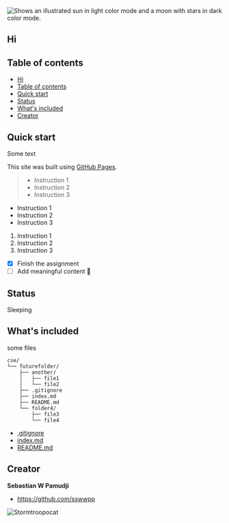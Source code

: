 <picture>
  <source media="(prefers-color-scheme: dark)" srcset="https://user-images.githubusercontent.com/25423296/163456776-7f95b81a-f1ed-45f7-b7ab-8fa810d529fa.png" >
  <source media="(prefers-color-scheme: light)" srcset="https://user-images.githubusercontent.com/25423296/163456779-a8556205-d0a5-45e2-ac17-42d089e3c3f8.png">
  <img alt="Shows an illustrated sun in light color mode and a moon with stars in dark color mode." src="https://user-images.githubusercontent.com/25423296/163456779-a8556205-d0a5-45e2-ac17-42d089e3c3f8.png">
</picture>

## Hi

## Table of contents
- [Hi](#hi)
- [Table of contents](#table-of-contents)
- [Quick start](#quick-start)
- [Status](#status)
- [What's included](#whats-included)
- [Creator](#creator)


## Quick start

Some text

This site was built using [GitHub Pages](https://pages.github.com/).

> - Instruction 1
> - Instruction 2
> - Instruction 3

- Instruction 1
- Instruction 2
- Instruction 3

1. Instruction 1
2. Instruction 2
3. Instruction 3

- [x] Finish the assignment
- [ ] Add meaningful content :tada:
## Status

Sleeping

## What's included

some files

```
cse/
└── futurefolder/
    ├── another/
    │   ├── file1
    │   └── file2
    ├── .gitignore
    ├── index.md
    ├── README.md
    └── folder4/
        ├── file3
        └── file4
```
- [.gitignore](/.gitignore)
- [index.md](/index.md)
- [README.md](/README.md)

## Creator

**Sebastian W Pamudji**

- <https://github.com/sswwpp>

![Stormtroopocat](https://octodex.github.com/images/stormtroopocat.jpg "The Stormtroopocat")
